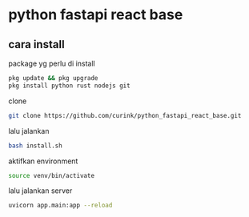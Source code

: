 # python fastapi react base

## cara install
package yg perlu di install
```bash
pkg update && pkg upgrade
pkg install python rust nodejs git
```
clone
```bash
git clone https://github.com/curink/python_fastapi_react_base.git
```

lalu jalankan
```bash
bash install.sh
```

aktifkan environment
```bash
source venv/bin/activate
```

lalu jalankan server
```bash
uvicorn app.main:app --reload
```
